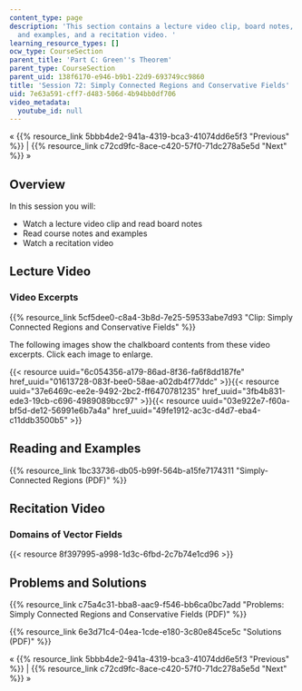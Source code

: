 ```yaml
---
content_type: page
description: 'This section contains a lecture video clip, board notes, course notes
  and examples, and a recitation video. '
learning_resource_types: []
ocw_type: CourseSection
parent_title: 'Part C: Green''s Theorem'
parent_type: CourseSection
parent_uid: 138f6170-e946-b9b1-22d9-693749cc9860
title: 'Session 72: Simply Connected Regions and Conservative Fields'
uid: 7e63a591-cff7-d483-506d-4b94bb0df706
video_metadata:
  youtube_id: null
---
```


« {{% resource_link 5bbb4de2-941a-4319-bca3-41074dd6e5f3 "Previous" %}} | {{% resource_link c72cd9fc-8ace-c420-57f0-71dc278a5e5d "Next" %}} »

Overview
--------

In this session you will:

*   Watch a lecture video clip and read board notes
*   Read course notes and examples
*   Watch a recitation video

Lecture Video
-------------

### Video Excerpts

{{% resource_link 5cf5dee0-c8a4-3b8d-7e25-59533abe7d93 "Clip: Simply Connected Regions and Conservative Fields" %}}

The following images show the chalkboard contents from these video excerpts. Click each image to enlarge.

{{< resource uuid="6c054356-a179-86ad-8f36-fa6f8dd187fe" href_uuid="01613728-083f-bee0-58ae-a02db4f77ddc" >}}{{< resource uuid="37e6469c-ee2e-9492-2bc2-ff6470781235" href_uuid="3fb4b831-ede3-19cb-c696-4989089bcc97" >}}{{< resource uuid="03e922e7-f60a-bf5d-de12-56991e6b7a4a" href_uuid="49fe1912-ac3c-d4d7-eba4-c11ddb3500b5" >}}

Reading and Examples
--------------------

{{% resource_link 1bc33736-db05-b99f-564b-a15fe7174311 "Simply-Connected Regions (PDF)" %}}

Recitation Video
----------------

### Domains of Vector Fields

{{< resource 8f397995-a998-1d3c-6fbd-2c7b74e1cd96 >}}

Problems and Solutions
----------------------

{{% resource_link c75a4c31-bba8-aac9-f546-bb6ca0bc7add "Problems: Simply Connected Regions and Conservative Fields (PDF)" %}}

{{% resource_link 6e3d71c4-04ea-1cde-e180-3c80e845ce5c "Solutions (PDF)" %}}

« {{% resource_link 5bbb4de2-941a-4319-bca3-41074dd6e5f3 "Previous" %}} | {{% resource_link c72cd9fc-8ace-c420-57f0-71dc278a5e5d "Next" %}} »